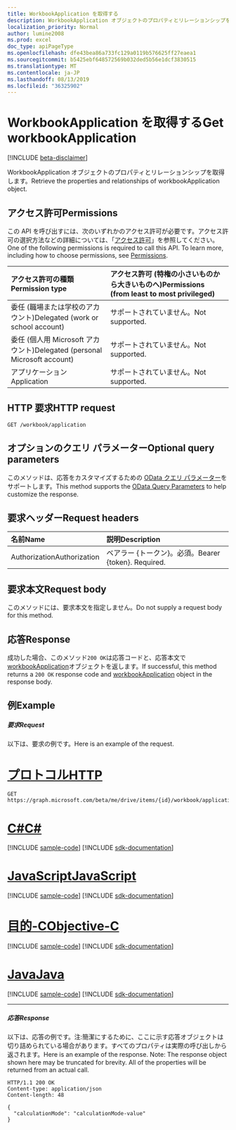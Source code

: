 ```yaml
---
title: WorkbookApplication を取得する
description: WorkbookApplication オブジェクトのプロパティとリレーションシップを取得します。
localization_priority: Normal
author: lumine2008
ms.prod: excel
doc_type: apiPageType
ms.openlocfilehash: dfe43bea86a733fc129a0119b576625ff27eaea1
ms.sourcegitcommit: b5425ebf648572569b032ded5b56e1dcf3830515
ms.translationtype: MT
ms.contentlocale: ja-JP
ms.lasthandoff: 08/13/2019
ms.locfileid: "36325902"
---
```

# <a name="get-workbookapplication"></a><span data-ttu-id="d3699-103">WorkbookApplication を取得する</span><span class="sxs-lookup"><span data-stu-id="d3699-103">Get workbookApplication</span></span>

[!INCLUDE [beta-disclaimer](../../includes/beta-disclaimer.md)]

<span data-ttu-id="d3699-104">WorkbookApplication オブジェクトのプロパティとリレーションシップを取得します。</span><span class="sxs-lookup"><span data-stu-id="d3699-104">Retrieve the properties and relationships of workbookApplication object.</span></span>
## <a name="permissions"></a><span data-ttu-id="d3699-105">アクセス許可</span><span class="sxs-lookup"><span data-stu-id="d3699-105">Permissions</span></span>
<span data-ttu-id="d3699-p101">この API を呼び出すには、次のいずれかのアクセス許可が必要です。アクセス許可の選択方法などの詳細については、「[アクセス許可](/graph/permissions-reference)」を参照してください。</span><span class="sxs-lookup"><span data-stu-id="d3699-p101">One of the following permissions is required to call this API. To learn more, including how to choose permissions, see [Permissions](/graph/permissions-reference).</span></span>

|<span data-ttu-id="d3699-108">アクセス許可の種類</span><span class="sxs-lookup"><span data-stu-id="d3699-108">Permission type</span></span>      | <span data-ttu-id="d3699-109">アクセス許可 (特権の小さいものから大きいものへ)</span><span class="sxs-lookup"><span data-stu-id="d3699-109">Permissions (from least to most privileged)</span></span>              |
|:--------------------|:---------------------------------------------------------|
|<span data-ttu-id="d3699-110">委任 (職場または学校のアカウント)</span><span class="sxs-lookup"><span data-stu-id="d3699-110">Delegated (work or school account)</span></span> | <span data-ttu-id="d3699-111">サポートされていません。</span><span class="sxs-lookup"><span data-stu-id="d3699-111">Not supported.</span></span>    |
|<span data-ttu-id="d3699-112">委任 (個人用 Microsoft アカウント)</span><span class="sxs-lookup"><span data-stu-id="d3699-112">Delegated (personal Microsoft account)</span></span> | <span data-ttu-id="d3699-113">サポートされていません。</span><span class="sxs-lookup"><span data-stu-id="d3699-113">Not supported.</span></span>    |
|<span data-ttu-id="d3699-114">アプリケーション</span><span class="sxs-lookup"><span data-stu-id="d3699-114">Application</span></span> | <span data-ttu-id="d3699-115">サポートされていません。</span><span class="sxs-lookup"><span data-stu-id="d3699-115">Not supported.</span></span> |

## <a name="http-request"></a><span data-ttu-id="d3699-116">HTTP 要求</span><span class="sxs-lookup"><span data-stu-id="d3699-116">HTTP request</span></span>
<!-- { "blockType": "ignored" } -->
```http
GET /workbook/application
```
## <a name="optional-query-parameters"></a><span data-ttu-id="d3699-117">オプションのクエリ パラメーター</span><span class="sxs-lookup"><span data-stu-id="d3699-117">Optional query parameters</span></span>
<span data-ttu-id="d3699-118">このメソッドは、応答をカスタマイズするための [OData クエリ パラメーター](https://developer.microsoft.com/graph/docs/concepts/query_parameters)をサポートします。</span><span class="sxs-lookup"><span data-stu-id="d3699-118">This method supports the [OData Query Parameters](https://developer.microsoft.com/graph/docs/concepts/query_parameters) to help customize the response.</span></span>

## <a name="request-headers"></a><span data-ttu-id="d3699-119">要求ヘッダー</span><span class="sxs-lookup"><span data-stu-id="d3699-119">Request headers</span></span>
| <span data-ttu-id="d3699-120">名前</span><span class="sxs-lookup"><span data-stu-id="d3699-120">Name</span></span>      |<span data-ttu-id="d3699-121">説明</span><span class="sxs-lookup"><span data-stu-id="d3699-121">Description</span></span>|
|:----------|:----------|
| <span data-ttu-id="d3699-122">Authorization</span><span class="sxs-lookup"><span data-stu-id="d3699-122">Authorization</span></span>  | <span data-ttu-id="d3699-p102">ベアラー {トークン}。必須。</span><span class="sxs-lookup"><span data-stu-id="d3699-p102">Bearer {token}. Required.</span></span> |

## <a name="request-body"></a><span data-ttu-id="d3699-125">要求本文</span><span class="sxs-lookup"><span data-stu-id="d3699-125">Request body</span></span>
<span data-ttu-id="d3699-126">このメソッドには、要求本文を指定しません。</span><span class="sxs-lookup"><span data-stu-id="d3699-126">Do not supply a request body for this method.</span></span>

## <a name="response"></a><span data-ttu-id="d3699-127">応答</span><span class="sxs-lookup"><span data-stu-id="d3699-127">Response</span></span>

<span data-ttu-id="d3699-128">成功した場合、このメソッド`200 OK`は応答コードと、応答本文で[workbookApplication](../resources/workbookapplication.md)オブジェクトを返します。</span><span class="sxs-lookup"><span data-stu-id="d3699-128">If successful, this method returns a `200 OK` response code and [workbookApplication](../resources/workbookapplication.md) object in the response body.</span></span>
## <a name="example"></a><span data-ttu-id="d3699-129">例</span><span class="sxs-lookup"><span data-stu-id="d3699-129">Example</span></span>
##### <a name="request"></a><span data-ttu-id="d3699-130">要求</span><span class="sxs-lookup"><span data-stu-id="d3699-130">Request</span></span>
<span data-ttu-id="d3699-131">以下は、要求の例です。</span><span class="sxs-lookup"><span data-stu-id="d3699-131">Here is an example of the request.</span></span>

# <a name="httptabhttp"></a>[<span data-ttu-id="d3699-132">プロトコル</span><span class="sxs-lookup"><span data-stu-id="d3699-132">HTTP</span></span>](#tab/http)
<!-- {
  "blockType": "request",
  "name": "get_workbookApplication"
}-->
```http
GET https://graph.microsoft.com/beta/me/drive/items/{id}/workbook/application
```
# <a name="ctabcsharp"></a>[<span data-ttu-id="d3699-133">C#</span><span class="sxs-lookup"><span data-stu-id="d3699-133">C#</span></span>](#tab/csharp)
[!INCLUDE [sample-code](../includes/snippets/csharp/get-workbookapplication-csharp-snippets.md)]
[!INCLUDE [sdk-documentation](../includes/snippets/snippets-sdk-documentation-link.md)]

# <a name="javascripttabjavascript"></a>[<span data-ttu-id="d3699-134">JavaScript</span><span class="sxs-lookup"><span data-stu-id="d3699-134">JavaScript</span></span>](#tab/javascript)
[!INCLUDE [sample-code](../includes/snippets/javascript/get-workbookapplication-javascript-snippets.md)]
[!INCLUDE [sdk-documentation](../includes/snippets/snippets-sdk-documentation-link.md)]

# <a name="objective-ctabobjc"></a>[<span data-ttu-id="d3699-135">目的-C</span><span class="sxs-lookup"><span data-stu-id="d3699-135">Objective-C</span></span>](#tab/objc)
[!INCLUDE [sample-code](../includes/snippets/objc/get-workbookapplication-objc-snippets.md)]
[!INCLUDE [sdk-documentation](../includes/snippets/snippets-sdk-documentation-link.md)]

# <a name="javatabjava"></a>[<span data-ttu-id="d3699-136">Java</span><span class="sxs-lookup"><span data-stu-id="d3699-136">Java</span></span>](#tab/java)
[!INCLUDE [sample-code](../includes/snippets/java/get-workbookapplication-java-snippets.md)]
[!INCLUDE [sdk-documentation](../includes/snippets/snippets-sdk-documentation-link.md)]

---

##### <a name="response"></a><span data-ttu-id="d3699-137">応答</span><span class="sxs-lookup"><span data-stu-id="d3699-137">Response</span></span>
<span data-ttu-id="d3699-p103">以下は、応答の例です。注:簡潔にするために、ここに示す応答オブジェクトは切り詰められている場合があります。すべてのプロパティは実際の呼び出しから返されます。</span><span class="sxs-lookup"><span data-stu-id="d3699-p103">Here is an example of the response. Note: The response object shown here may be truncated for brevity. All of the properties will be returned from an actual call.</span></span>
<!-- {
  "blockType": "response",
  "truncated": true,
  "@odata.type": "microsoft.graph.workbookApplication"
} -->
```http
HTTP/1.1 200 OK
Content-type: application/json
Content-length: 48

{
  "calculationMode": "calculationMode-value"
}
```

<!-- uuid: 8fcb5dbc-d5aa-4681-8e31-b001d5168d79
2015-10-25 14:57:30 UTC -->
<!--
{
  "type": "#page.annotation",
  "description": "Get workbookApplication",
  "keywords": "",
  "section": "documentation",
  "tocPath": "",
  "suppressions": [
  ]
}
-->
